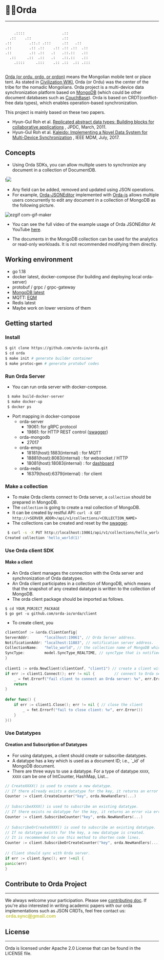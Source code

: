 # 🐎🎪Orda

----

```

    .::::                 .::          
  .::    .::              .::          
.::        .::.: .:::     .::   .::    
.::        .:: .::    .:: .:: .::  .:: 
.::        .:: .::   .:   .::.::   .:: 
  .::     .::  .::   .:   .::.::   .:: 
    .::::     .:::    .:: .::  .:: .:::
                                          
```

[Orda (or ordu, ordo, or ordon)](https://en.wikipedia.org/wiki/Orda_(organization)) means the Mongolian mobile tent or
place tent. As stated in [Civilization WIKI](https://civilization.fandom.com/wiki/Ordu_(Civ6)), Orda (or Ordu) was the
center of the tribe for the nomadic Mongolians. Orda project is a multi-device data synchronization platform based on
[MongoDB](https://www.mongodb.com/) (which could be other document databases such
as [CouchBase](https://www.couchbase.com/)). Orda is based on CRDT(conflict-free data types), which enables
operation-based synchronization.

This project is mainly based on these two papers.

- Hyun-Gul Roh et
  al. [Replicated abstract data types: Building blocks for collaborative applications](https://www.sciencedirect.com/science/article/abs/pii/S0743731510002716)
  , JPDC, March, 2011.
- Hyun-Gul Roh et
  al. [Kaleido: Implementing a Novel Data System for Multi-Device Synchronization](https://ieeexplore.ieee.org/document/7962464)
  , IEEE MDM, July, 2017.

## Concepts

- Using Orda SDKs, you can allow multiple users to synchronize any document in a collection of DocumentDB.

!<img src="https://user-images.githubusercontent.com/3905310/128593526-747bb040-6952-4204-b99a-80ebd6c50170.png" width="700"/>

- Any field can be added, removed and updated using JSON operations.
- For example, [Orda-JSONEditor](https://github.com/orda-io/orda-jsoneditor) implemented
  with [Orda-js](https://github.com/orda-io/orda-js) allows multiple users concurrently to edit any document in a
  collection of MongoDB as the following picture.

![ezgif com-gif-maker](https://user-images.githubusercontent.com/3905310/128254096-cf0a9238-2337-4153-8a5d-a91db78e0607.gif)

- You can see the full video of the example usage of Orda JSONEditor At
  YouTube [here](https://www.youtube.com/watch?v=t_R47AWMv6s).

- The documents in the MongoDB collection can be used for the analytics or read-only workloads. It is not recommended
  modifying them directly.

## Working environment

- go 1.18
- docker latest, docker-compose (for building and deploying local orda-server)
- protobuf / grpc / grpc-gateway
- [MongoDB latest](https://hub.docker.com/_/mongo)
- MQTT: [EQM](https://www.emqx.io/)
- Redis latest
- Maybe work on lower versions of them

## Getting started

### Install

 ```bash
 $ git clone https://github.com/orda-io/orda.git
 $ cd orda
 $ make init # generate builder container
 $ make protoc-gen # generate protobuf codes
 ```

### Run Orda Server

- You can run orda server with docker-compose.

```bash
 $ make build-docker-server
 $ make docker-up
 $ docker ps 
 ```

- Port mapping in docker-compose
  * orda-server
    - 19061: for gRPC protocol
    - 19861: for HTTP REST control ([swagger](http://localhost:19861/swagger))
  * orda-mongodb
    - 27017
  * orda-emqx
    - 18181(host):1883(internal) : for MQTT
    - 18881(host):8083(internal) : for websocket / HTTP
    - 18081(host):18083(internal) : for [dashboard](http://localhost:18081)
  * orda-redis
    - 16379(host):6379(internal) : for client

### Make a collection

- To make Orda clients connect to Orda server, a `collection` should be prepared in MongoDB.
- The `collection` is going to create a real collection of MongoDB.
- It can be created by restful API: `curl -X GET http://<SERVER_ADDR>/api/v1/collections/<COLLECTION_NAME>`
- The collections can be created and reset by the [swagger](http://localhost:19861/swagger).

```bash
 $ curl -s -X PUT http://localhost:19861/api/v1/collections/hello_world
Created collection 'hello_world(1)'
```

### Use Orda client SDK

#### Make a client

- An Orda client manages the connection with the Orda server and synchronization of Orda datatypes.
- An Orda client participates in a collection of MongoDB, which means that the snapshot of any created datatype is
  written to the collection of MongoDB.
- The orda client package should be imported as follows.

```shell
$ cd YOUR_PORJECT_PACKAGE
$ go get -u github.com/orda-io/orda/client
```

- To create client, you

```go
clientConf := &orda.ClientConfig{
ServerAddr:       "localhost:19061", // Orda Server address.
NotificationAddr: "localhost:11883", // notification server address.
CollectionName:   "hello_world", // the collection name of MongoDB which the client participates in.
SyncType:         model.SyncType_REALTIME, // syncType that is notified in real-time from notification server.
}

client1 := orda.NewClient(clientConf, "client1") // create a client with alias "client1".
if err := client1.Connect(); err != nil {         // connect to Orda server
    _ = fmt.Errorf("fail client to connect an Orda server: %v", err.Error())
    return
}

defer func() {
    if err := client1.Close(); err != nil { // close the client
        _ = fmt.Errorf("fail to close client: %v", err.Error())
    }
}()
```
### Use Datatypes

#### Creation and Subscription of Datatypes
 - For using datatypes, a client should create or subscribe datatypes. 
 - A datatype has a key which is used as a document ID; i.e., `_id' of MongoDB document.
 - There are three ways to use a datatype. For a type of datatype `XXXX`, `XXXX` cam be one of IntCounter, HashMap, List... 
```go
// CreateXXXX() is used to create a new datatype. 
// If there already exists a datatype for the key, it returns an error via error handler.
Counter := client.CreateCounter("key", orda.NewHandlers(...)

// SubscribeXXXX() is used to subscribe an existing datatype. 
// If there exists no datatype for the key, it returns an error via error handler
Counter := client.SubscribeCounter("key", orda.NewHandlers(...)

// SubscribeOrCreateXXXX() is used to subscribe an existing datatype. 
// If no datatype exists for the key, a new datatype is created. 
// It is recommended to use this method to shorten code lines.
Counter := client.SubscribeOrCreateCounter("key", orda.NewHandlers(...)

// Client should sync with Orda server.
if err := client.Sync(); err !=nil {
panic(err)
}
```

## Contribute to Orda Project

----
We always welcome your participation. Please see [contributing doc](CONTRIBUTING.md).
If you're also interested in writing academic papers with our orda implementations such as JSON CRDTs, feel free contact
us:
<img style="margin-bottom:-5px" height="20" src=".\assets\email-image.png"/>

## License

----
Orda is licensed under Apache 2.0 License that can be found in the LICENSE file. 
